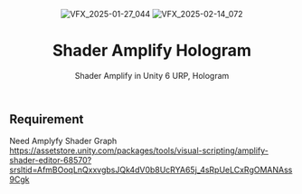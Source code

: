 <header>


![VFX_2025-01-27_044](https://github.com/user-attachments/assets/b4a42e2c-619c-4028-a9fb-e5ede18dd9cf)
![VFX_2025-02-14_072](https://github.com/user-attachments/assets/f7bf48d1-871e-4193-887b-d99de6634ba2)

# Shader Amplify Hologram

Shader Amplify in Unity 6 URP, Hologram

</header>

## Requirement
Need Amplyfy Shader Graph
https://assetstore.unity.com/packages/tools/visual-scripting/amplify-shader-editor-68570?srsltid=AfmBOoqLnQxxvgbsJQk4dV0b8UcRYA65j_4sRpUeLCxRgOMANAss9Cgk

